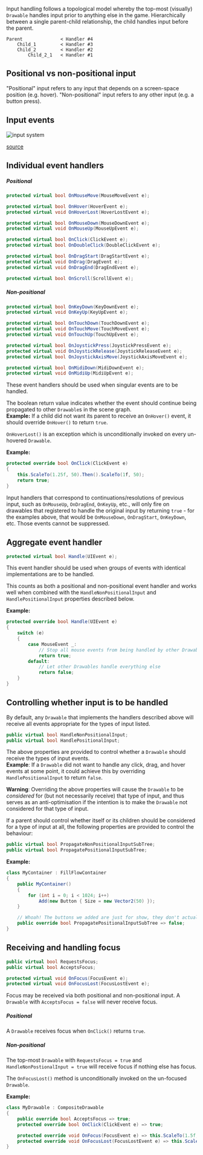 Input handling follows a topological model whereby the top-most (visually) `Drawable` handles input prior to anything else in the game. Hierarchically between a single parent-child relationship, the child handles input before the parent.

```
Parent              < Handler #4
    Child_1         < Handler #3
    Child_2         < Handler #2
        Child_2_1   < Handler #1
```

## Positional vs non-positional input

"Positional" input refers to any input that depends on a screen-space position (e.g. hover). "Non-positional" input refers to any other input (e.g. a button press).

## Input events

![input system](https://user-images.githubusercontent.com/1329837/43699274-188d8126-9989-11e8-9e39-a2079a4ea42b.png)

[source](https://www.lucidchart.com/documents/view/9bffbf73-0c99-4c38-b0f1-2f3f80c47a49/0)

## Individual event handlers
##### Positional
```csharp
protected virtual bool OnMouseMove(MouseMoveEvent e);

protected virtual bool OnHover(HoverEvent e);
protected virtual void OnHoverLost(HoverLostEvent e);

protected virtual bool OnMouseDown(MouseDownEvent e);
protected virtual void OnMouseUp(MouseUpEvent e);

protected virtual bool OnClick(ClickEvent e);
protected virtual bool OnDoubleClick(DoubleClickEvent e);

protected virtual bool OnDragStart(DragStartEvent e);
protected virtual void OnDrag(DragEvent e);
protected virtual void OnDragEnd(DragEndEvent e);

protected virtual bool OnScroll(ScrollEvent e);
```

##### Non-positional
```csharp
protected virtual bool OnKeyDown(KeyDownEvent e);
protected virtual void OnKeyUp(KeyUpEvent e);

protected virtual bool OnTouchDown(TouchDownEvent e);
protected virtual void OnTouchMove(TouchMoveEvent e);
protected virtual void OnTouchUp(TouchUpEvent e);

protected virtual bool OnJoystickPress(JoystickPressEvent e);
protected virtual void OnJoystickRelease(JoystickReleaseEvent e);
protected virtual bool OnJoystickAxisMove(JoystickAxisMoveEvent e);

protected virtual bool OnMidiDown(MidiDownEvent e);
protected virtual void OnMidiUp(MidiUpEvent e);
```

These event handlers should be used when singular events are to be handled.

The boolean return value indicates whether the event should continue being propagated to other `Drawable`s in the scene graph.  
**Example:** If a child did not want its parent to receive an `OnHover()` event, it should override `OnHover()` to return `true`.

`OnHoverLost()` is an exception which is unconditionally invoked on every un-hovered `Drawable`.

**Example:**
```csharp
protected override bool OnClick(ClickEvent e)
{
    this.ScaleTo(1.25f, 50).Then().ScaleTo(1f, 50);
    return true;
}
```

Input handlers that correspond to continuations/resolutions of previous input, such as `OnMouseUp`, `OnDragEnd`, `OnKeyUp`, etc., will only fire on drawables that registered to handle the original input by returning `true` - for the examples above, that would be `OnMouseDown`, `OnDragStart`, `OnKeyDown`, etc. Those events cannot be suppressed.

## Aggregate event handler
```csharp
protected virtual bool Handle(UIEvent e);
```

This event handler should be used when groups of events with identical implementations are to be handled.

This counts as both a positional and non-positional event handler and works well when combined with the `HandleNonPositionalInput` and `HandlePositionalInput` properties described below.

**Example:**
```csharp
protected override bool Handle(UIEvent e)
{
    switch (e)
    {
        case MouseEvent _:
            // Stop all mouse events from being handled by other Drawables
            return true;
        default:
            // Let other Drawables handle everything else
            return false;
    }
}
```

## Controlling whether input is to be handled

By default, any `Drawable` that implements the handlers described above will receive all events appropriate for the types of input listed.

```csharp
public virtual bool HandleNonPositionalInput;
public virtual bool HandlePositionalInput;
```

The above properties are provided to control whether a `Drawable` should receive the types of input events.  
**Example**: If a `Drawable` did not want to handle any click, drag, and hover events at some point, it could achieve this by overriding `HandlePositionalInput` to return `false`.

**Warning**: Overriding the above properties will cause the `Drawable` to be _considered_ for (but not necessarily receive) that type of input, and thus serves as an anti-optimisation if the intention is to make the `Drawable` not considered for that type of input.

If a parent should control whether itself or its children should be considered for a type of input at all, the following properties are provided to control the behaviour:

```csharp
public virtual bool PropagateNonPositionalInputSubTree;
public virtual bool PropagatePositionalInputSubTree;
```

**Example:**
```csharp
class MyContainer : FillFlowContainer
{
    public MyContainer()
    {
        for (int i = 0; i < 1024; i++)
            Add(new Button { Size = new Vector2(50) });
    }

    // Whoah! The buttons we added are just for show, they don't actually handle clicks!
    public override bool PropagatePositionalInputSubTree => false;
}
```

## Receiving and handling focus
```csharp
public virtual bool RequestsFocus;
public virtual bool AcceptsFocus;

protected virtual void OnFocus(FocusEvent e);
protected virtual void OnFocusLost(FocusLostEvent e);
```

Focus may be received via both positional and non-positional input. A `Drawable` with `AcceptsFocus = false` will never receive focus.

##### Positional
A `Drawable` receives focus when `OnClick()` returns `true`.

##### Non-positional
The top-most `Drawable` with `RequestsFocus = true` and `HandleNonPostionalInput = true` will receive focus if nothing else has focus.

The `OnFocusLost()` method is unconditionally invoked on the un-focused `Drawable`.

**Example:**
```csharp
class MyDrawable : CompositeDrawable
{
    public override bool AcceptsFocus => true;
    protected override bool OnClick(ClickEvent e) => true;

    protected override void OnFocus(FocusEvent e) => this.ScaleTo(1.5f, 50);
    protected override void OnFocusLost(FocusLostEvent e) => this.ScaleTo(1f, 50);
}
```